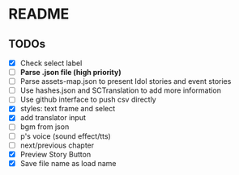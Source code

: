 # README

## TODOs

- [x] Check select label
- [ ] **Parse .json file (high priority)**
- [ ] Parse assets-map.json to present Idol stories and event stories
- [ ] Use hashes.json and SCTranslation to add more information
- [ ] Use github interface to push csv directly
- [x] styles: text frame and select
- [x] add translator input
- [ ] bgm from json
- [ ] p's voice (sound effect/tts)
- [ ] next/previous chapter
- [x] Preview Story Button
- [x] Save file name as load name

